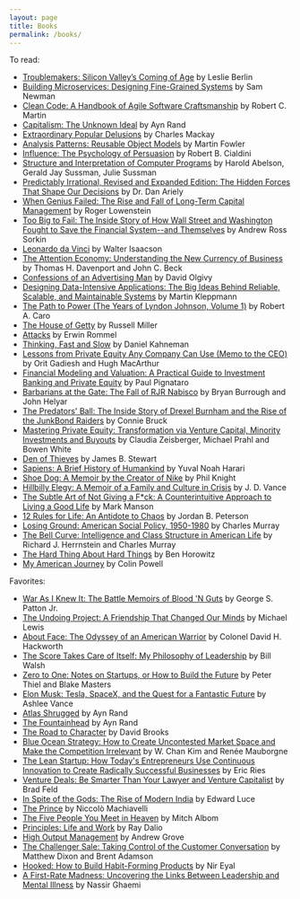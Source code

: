 ```yaml
---
layout: page
title: Books
permalink: /books/
---
```


To read:
- [Troublemakers: Silicon Valley’s Coming of Age](https://www.amazon.com/Troublemakers-Silicon-Valleys-Coming-Age/dp/1451651503/ref=sr_1_1?lipi=urn%3Ali%3Apage%3Ad_flagship3_pulse_read%3Bts4760kTRWK3jkf1mI%2F2Fw%3D%3D) by Leslie Berlin
- [Building Microservices: Designing Fine-Grained Systems](https://www.amazon.com/Building-Microservices-Designing-Fine-Grained-Systems/dp/1491950358/ref=sr_1_1?s=books&ie=UTF8&qid=1511837303&sr=1-1&keywords=microservices) by Sam Newman
- [Clean Code: A Handbook of Agile Software Craftsmanship](https://www.amazon.com/Clean-Code-Handbook-Software-Craftsmanship/dp/0132350882/ref=pd_sim_14_25?_encoding=UTF8&psc=1&refRID=TYSZNHSHKBPV4Q0FWV2T) by Robert C. Martin
- [Capitalism: The Unknown Ideal](https://www.aynrand.org/novels/capitalism-the-unknown-ideal) by Ayn Rand
- [Extraordinary Popular Delusions](https://www.amazon.com/Extraordinary-Popular-Delusions-Charles-Mackay/dp/0486432238) by Charles Mackay
- [Analysis Patterns: Reusable Object Models](https://www.amazon.com/gp/product/0201895420?ie=UTF8&tag=martinfowlerc-20&linkCode=as2&camp=1789&creative=9325&creativeASIN=0201895420) by Martin Fowler
- [Influence: The Psychology of Persuasion](https://www.amazon.com/gp/product/006124189X/ref=as_li_tf_tl?ie=UTF8&camp=1789&creative=9325&creativeASIN=006124189X&linkCode=as2&tag=favobooks0b-20) by Robert B. Cialdini
- [Structure and Interpretation of Computer Programs](https://www.amazon.com/gp/product/0262510871?ie=UTF8&camp=1789&creativeASIN=0262510871&linkCode=xm2&tag=favobooks0b-20) by Harold Abelson, Gerald Jay Sussman, Julie Sussman
- [Predictably Irrational, Revised and Expanded Edition: The Hidden Forces That Shape Our Decisions](https://www.amazon.com/gp/product/0061353248?ie=UTF8&camp=1789&creativeASIN=0061353248&linkCode=xm2&tag=favobooks0b-20) by Dr. Dan Ariely
- [When Genius Failed: The Rise and Fall of Long-Term Capital Management](https://www.amazon.com/gp/product/0375758259?ie=UTF8&camp=1789&creativeASIN=0375758259&linkCode=xm2&tag=favobooks0b-20) by Roger Lowenstein
- [Too Big to Fail: The Inside Story of How Wall Street and Washington Fought to Save the Financial System--and Themselves](https://www.amazon.com/gp/product/0143118242?ie=UTF8&camp=1789&creativeASIN=0143118242&linkCode=xm2&tag=favobooks0b-20) by Andrew Ross Sorkin
- [Leonardo da Vinci](https://www.amazon.com/Leonardo-Vinci-Walter-Isaacson/dp/1501139150/ref=sr_1_3?ie=UTF8&qid=1513522708&sr=8-3&keywords=da+vinci) by Walter Isaacson
- [The Attention Economy: Understanding the New Currency of Business](https://www.amazon.com/Attention-Economy-Understanding-Currency-Business/dp/1578518717) by Thomas H. Davenport and John C. Beck
- [Confessions of an Advertising Man](https://www.amazon.com/Confessions-Advertising-Man-David-Ogilvy/dp/190491537X) by David Olgivy
- [Designing Data-Intensive Applications: The Big Ideas Behind Reliable, Scalable, and Maintainable Systems](https://www.amazon.com/Designing-Data-Intensive-Applications-Reliable-Maintainable/dp/1449373321) by Martin Kleppmann
- [The Path to Power (The Years of Lyndon Johnson, Volume 1)](https://www.amazon.com/Path-Power-Years-Lyndon-Johnson/dp/0679729453) by Robert A. Caro
- [The House of Getty](https://www.amazon.com/House-Getty-Russell-Miller/dp/1448204356) by Russell Miller
- [Attacks](https://www.amazon.com/Attacks-Erwin-Rommel/dp/0960273603/) by Erwin Rommel
- [Thinking, Fast and Slow](https://www.amazon.com/Thinking-Fast-Slow-Daniel-Kahneman/dp/0374533555/ref=pd_lpo_sbs_14_t_0?_encoding=UTF8&psc=1&refRID=WWR2B08JB0SH22KXW7VH) by Daniel Kahneman
- [Lessons from Private Equity Any Company Can Use (Memo to the CEO)](https://www.amazon.com/Lessons-Private-Equity-Company-Memo/dp/1422124959) by Orit Gadiesh and Hugh MacArthur
- [Financial Modeling and Valuation: A Practical Guide to Investment Banking and Private Equity](https://www.amazon.com/Financial-Modeling-Valuation-Practical-Investment/dp/1118558766) by Paul Pignataro
- [Barbarians at the Gate: The Fall of RJR Nabisco](https://www.amazon.com/Barbarians-Gate-Fall-RJR-Nabisco/dp/0061655554) by Bryan Burrough and John Helyar
- [The Predators' Ball: The Inside Story of Drexel Burnham and the Rise of the JunkBond Raiders](https://www.amazon.com/Predators-Ball-Burnham-JunkBond-Raiders/dp/0140120904) by Connie Bruck
- [Mastering Private Equity: Transformation via Venture Capital, Minority Investments and Buyouts](https://www.amazon.com/Mastering-Private-Equity-Transformation-Investments/dp/1119327970) by Claudia Zeisberger, Michael Prahl and Bowen White
- [Den of Thieves](https://www.amazon.com/Den-Thieves-James-B-Stewart/dp/067179227X) by James B. Stewart
- [Sapiens: A Brief History of Humankind](https://www.amazon.com/gp/product/0062316117) by Yuval Noah Harari
- [Shoe Dog: A Memoir by the Creator of Nike](https://www.amazon.com/gp/product/1501135929) by Phil Knight
- [Hillbilly Elegy: A Memoir of a Family and Culture in Crisis](https://www.amazon.com/gp/product/0062300555) by J. D. Vance
- [The Subtle Art of Not Giving a F*ck: A Counterintuitive Approach to Living a Good Life](https://www.amazon.com/gp/product/0062457713) by Mark Manson
- [12 Rules for Life: An Antidote to Chaos](https://www.amazon.com/12-Rules-Life-Antidote-Chaos/dp/0345816021) by Jordan B. Peterson
- [Losing Ground: American Social Policy, 1950-1980](https://www.amazon.com/Losing-Ground-American-Social-1950-1980/dp/0465065880) by Charles Murray
- [The Bell Curve: Intelligence and Class Structure in American Life](https://www.amazon.com/Bell-Curve-Intelligence-Structure-Paperbacks/dp/0684824299) by Richard J. Herrnstein and Charles Murray
- [The Hard Thing About Hard Things](https://www.amazon.com/Hard-Thing-About-Things-Building/dp/0062273205) by Ben Horowitz
- [My American Journey](https://www.amazon.com/My-American-Journey-Colin-Powell/dp/0345466411) by Colin Powell

Favorites:
- [War As I Knew It: The Battle Memoirs of Blood 'N Guts](https://www.amazon.com/War-As-Knew-Battle-Memoirs/dp/0553259911) by George S. Patton Jr.
- [The Undoing Project: A Friendship That Changed Our Minds](https://www.amazon.com/Undoing-Project-Friendship-Changed-Minds/dp/0393254593) by Michael Lewis
- [About Face: The Odyssey of an American Warrior](https://www.amazon.com/About-Face-Odyssey-American-Warrior/dp/0671695347) by Colonel David H. Hackworth
- [The Score Takes Care of Itself: My Philosophy of Leadership](https://www.amazon.com/Score-Takes-Care-Itself-Philosophy/dp/1591843472/) by Bill Walsh
- [Zero to One: Notes on Startups, or How to Build the Future](https://www.amazon.com/Zero-One-Notes-Startups-Future/dp/0804139296) by Peter Thiel and Blake Masters
- [Elon Musk: Tesla, SpaceX, and the Quest for a Fantastic Future](https://www.amazon.com/Elon-Musk-SpaceX-Fantastic-Future/dp/006230125X/ref=pd_lpo_sbs_14_t_2?_encoding=UTF8&psc=1&refRID=FKXXKS467F0A30PM9JX6) by Ashlee Vance
- [Atlas Shrugged](https://www.amazon.com/Atlas-Shrugged-Ayn-Rand/dp/0451191145/ref=sr_1_1?s=books&ie=UTF8&qid=1513461926&sr=1-1&keywords=atlas+shrugged) by Ayn Rand
- [The Fountainhead](https://www.amazon.com/Fountainhead-Ayn-Rand/dp/0451191153/ref=sr_1_1?s=books&ie=UTF8&qid=1513461954&sr=1-1&keywords=fountainhead) by Ayn Rand
- [The Road to Character](https://www.amazon.com/Road-Character-David-Brooks/dp/0812983416/ref=sr_1_1?s=books&ie=UTF8&qid=1513461981&sr=1-1&keywords=a+road+to+character) by David Brooks
- [Blue Ocean Strategy: How to Create Uncontested Market Space and Make the Competition Irrelevant](https://www.amazon.com/Blue-Ocean-Strategy-Expanded-Uncontested/dp/1625274491/ref=sr_1_1?s=books&ie=UTF8&qid=1513462008&sr=1-1&keywords=blue+ocean+strategy) by W. Chan Kim and Renée Mauborgne
- [The Lean Startup: How Today's Entrepreneurs Use Continuous Innovation to Create Radically Successful Businesses](https://www.amazon.com/Lean-Startup-Entrepreneurs-Continuous-Innovation/dp/0307887898/ref=sr_1_1?s=books&ie=UTF8&qid=1513462054&sr=1-1&keywords=lean+startup) by Eric Ries
- [Venture Deals: Be Smarter Than Your Lawyer and Venture Capitalist](https://www.amazon.com/Venture-Deals-Smarter-Lawyer-Capitalist/dp/1119259754/ref=sr_1_1?s=books&ie=UTF8&qid=1513462088&sr=1-1&keywords=venture+deals) by Brad Feld
- [In Spite of the Gods: The Rise of Modern India](https://www.amazon.com/Spite-Gods-Rise-Modern-India/dp/1400079772) by Edward Luce
- [The Prince](https://www.amazon.com/Prince-Dover-Thrift-Editions/dp/0486272745) by Niccolò Machiavelli
- [The Five People You Meet in Heaven](https://www.amazon.com/Five-People-You-Meet-Heaven/dp/1401308589) by Mitch Albom
- [Principles: Life and Work](https://www.amazon.com/Principles-Life-Work-Ray-Dalio/dp/1501124021) by Ray Dalio
- [High Output Management](https://www.amazon.com/High-Output-Management-Andrew-Grove/dp/0679762884/) by Andrew Grove
- [The Challenger Sale: Taking Control of the Customer Conversation](https://www.amazon.com/Challenger-Sale-Control-Customer-Conversation/dp/1591844355) by Matthew Dixon and Brent Adamson
- [Hooked: How to Build Habit-Forming Products](https://www.amazon.com/Hooked-How-Build-Habit-Forming-Products/dp/1591847788) by Nir Eyal
- [A First-Rate Madness: Uncovering the Links Between Leadership and Mental Illness](https://www.amazon.com/First-Rate-Madness-Uncovering-Between-Leadership/dp/0143121332) by Nassir Ghaemi
